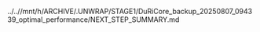 ../..//mnt/h/ARCHIVE/.UNWRAP/STAGE1/DuRiCore_backup_20250807_094339_optimal_performance/NEXT_STEP_SUMMARY.md